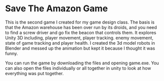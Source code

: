 # Save The Amazon Game
This is the second game I created for my game design class. The basis is that the Amazon warehouse has been over run by its droids, and you need to find a screw driver and go fix the beacon that controls them. It explores Unity 3D including, player movement, player tracking. enemy movement, state of game tracking and player health. I created the 3d model robots in Blender and messed up the animation but kept it because I thought it was funny. 

You can run the game by downloading the files and opening game.exe. You can also open the files individually or all together in unity to look at how everything was put together.
